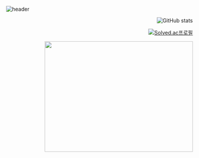 
![header](https://capsule-render.vercel.app/api?type=rounded&color=auto&height=300&section=header&text=capsule%20render&fontSize=90)

<div align = right>
  
![GitHub stats](https://github-readme-stats.vercel.app/api?username=HoKyoung-Kim&show_icons=true&theme=gruvbox_light )

[![Solved.ac프로필](http://mazassumnida.wtf/api/v2/generate_badge?boj=rlaghtl2)](https://solved.ac/rlaghtl2)

<a href="https://github.com/HoKyoung-Kim"><img align="center" src="https://github-readme-stats.vercel.app/api/top-langs/?username=Hokyoung-Kim&layout=compact&theme=nord&hide_border=true" width = "400" height = "300"/></a> 


</div>
<!---
HoKyoung-Kim/HoKyoung-Kim is a ✨ special ✨ repository because its `README.md` (this file) appears on your GitHub profile.
You can click the Preview link to take a look at your changes.
--->
